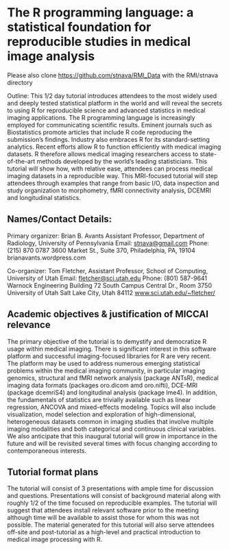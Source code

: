 The R programming language: a statistical foundation for reproducible studies in medical image analysis
==================================================================================================================

Please also clone https://github.com/stnava/RMI_Data with the RMI/stnava directory 


Outline: This 1/2 day tutorial introduces attendees to the most widely used and deeply tested statistical platform in the world and will reveal the secrets to using R for reproducible science and advanced statistics in medical imaging applications. The R programming language is increasingly employed for communicating scientific results.  Eminent journals such as Biostatistics promote articles that include R code reproducing the submission’s findings.  Industry also embraces R for its standard-setting analytics.  Recent efforts allow R to function efficiently with medical imaging datasets.  R therefore allows medical imaging researchers access to state-of-the-art methods developed by the world’s leading statisticians.  This tutorial will show how, with relative ease, attendees can process medical imaging datasets in a reproducible way.  This MRI-focused tutorial will step attendees through examples that range from basic I/O, data inspection and study organization to morphometry, fMRI connectivity analysis, DCEMRI and longitudinal statistics.

Names/Contact Details:  
-----------------------

Primary organizer:  Brian B. Avants
Assistant Professor, Department of Radiology, University of Pennsylvania
Email: stnava@gmail.com
Phone: (215) 870 0787
3600 Market St., Suite 370, 
Philadelphia, PA, 19104
brianavants.wordpress.com

Co-organizer:  Tom Fletcher, 
Assistant Professor, School of Computing, University of Utah
Email: fletcher@sci.utah.edu
Phone: (801) 587-9641
Warnock Engineering Building
72 South Campus Central Dr., Room 3750
University of Utah
Salt Lake City, Utah 84112
www.sci.utah.edu/~fletcher/

Academic objectives & justification of MICCAI relevance  
---------------------------------------------------------------------

The primary objective of the tutorial is to demystify and democratize R usage within medical imaging.  There is significant interest in this software platform and successful imaging-focused libraries for R are very recent.  The platform may be used to address numerous emerging statistical problems within the medical imaging community, in particular imaging genomics, structural and fMRI network analysis (package ANTsR), medical imaging data formats (packages oro.dicom amd oro.nifti), DCE-MRI (package dcemriS4) and longitudinal analysis (package lme4).  In addition, the fundamentals of statistics are trivially available such as linear regression, ANCOVA and mixed-effects modeling.  Topics will also include visualization, model selection and exploration of high-dimensional, heterogeneous datasets common in imaging studies that involve multiple imaging modalities and both categorical and continuous clinical variables. We also anticipate that this inaugural tutorial will grow in importance in the future and will be revisited several times with focus changing according to contemporaneous interests. 

Tutorial format plans 
---------------------------------------------------------------------

The tutorial will consist of 3 presentations with ample time for discussion and questions.   Presentations will consist of background material along with roughly 1/2 of the time focused on reproducible examples.  The tutorial will suggest that attendees install relevant software prior to the meeting although time will be available to assist those for whom this was not possible.  The material generated for this tutorial will also serve attendees off-site and post-tutorial as a high-level and practical introduction to medical image processing with R.
